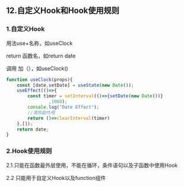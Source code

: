 ## 12.自定义Hook和Hook使用规则

### 1.自定义Hook

用法use+名称，如useClock

return 函数名，如return date

调用 加（），如useClock()

```js
function useClock(props){
    const [date,setDate] = useState(new Date());
    useEffect(()=>{
        const timer = setInterval(()=>{setDate(new Date())}
                ,1000);
        console.log("Date Effect");
        //清除副作用
        return ()=>clearInterval(timer)
    },[]);
    return date;
}
```

### 2.Hook使用规则

2.1.只能在函数最外层使用，不能在循环，条件语句以及子函数中使用Hook

2.2 只能用于自定义Hook以及function组件